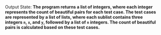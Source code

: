 Output State: **The program returns a list of integers, where each integer represents the count of beautiful pairs for each test case. The test cases are represented by a list of lists, where each sublist contains three integers `n`, `x`, and `y`, followed by a list of `n` integers. The count of beautiful pairs is calculated based on these test cases.**